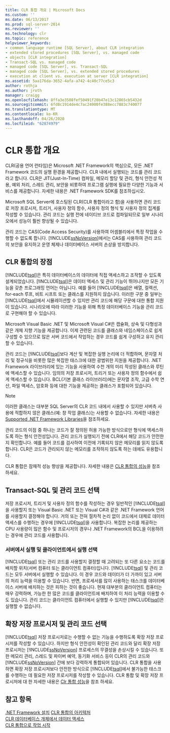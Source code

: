 ```yaml
---
title: CLR 통합 개요 | Microsoft Docs
ms.custom: ''
ms.date: 06/13/2017
ms.prod: sql-server-2014
ms.reviewer: ''
ms.technology: clr
ms.topic: reference
helpviewer_keywords:
- common language runtime [SQL Server], about CLR integration
- extended stored procedures [SQL Server], vs. managed code
- objects [CLR integration]
- Transact-SQL vs. managed code
- managed code [SQL Server], vs. Transact-SQL
- managed code [SQL Server], vs. extended stored procedures
- execution at client vs. execution at server [CLR integration]
ms.assetid: 5aa176da-3652-4afa-a742-4c40c77ce5c3
author: rothja
ms.author: jroth
manager: craigg
ms.openlocfilehash: 8ffa3e3508fef50491f20b47e13c12865cb5432d
ms.sourcegitcommit: 6fd8c1914de4c7ac24900fe388ecc7883c740077
ms.translationtype: MT
ms.contentlocale: ko-KR
ms.lasthandoff: 04/26/2020
ms.locfileid: "62874979"
---
```

# <a name="overview-of-clr-integration"></a>CLR 통합 개요
  CLR(공용 언어 런타임)은 Microsoft .NET Framework의 핵심으로, 모든 .NET Framework 코드의 실행 환경을 제공합니다. CLR 내에서 실행되는 코드를 관리 코드라고 합니다. CLR은 JIT(Just-In-Time) 컴파일, 메모리 할당 및 관리, 형식 안전성 적용, 예외 처리, 스레드 관리, 보안을 비롯하여 프로그램 실행에 필요한 다양한 기능과 서비스를 제공합니다.  자세한 내용은 .NET Framework SDK를 참조하십시오.  
  
 Microsoft SQL Server에 호스팅된 CLR(CLR 통합이라고 함)을 사용하면 관리 코드로 저장 프로시저, 트리거, 사용자 정의 함수, 사용자 정의 형식 및 사용자 정의 집계를 작성할 수 있습니다. 관리 코드는 실행 전에 네이티브 코드로 컴파일되므로 일부 시나리오에서 성능이 훨씬 향상될 수 있습니다.  
  
 관리 코드는 CAS(Code Access Security)를 사용하여 어셈블리에서 특정 작업을 수행할 수 없도록 합니다. [!INCLUDE[ssNoVersion](../../../includes/ssnoversion-md.md)]에서는 CAS를 사용하여 관리 코드의 보안을 유지하고 운영 체제나 데이터베이스 서버의 손상을 방지합니다.  
  
## <a name="advantages-of-clr-integration"></a>CLR 통합의 장점  
 [!INCLUDE[tsql](../../../includes/tsql-md.md)]은 특히 데이터베이스의 데이터에 직접 액세스하고 조작할 수 있도록 설계되었습니다. [!INCLUDE[tsql](../../../includes/tsql-md.md)]은 데이터 액세스 및 관리 기능이 뛰어나지만 모든 기능을 갖춘 프로그래밍 언어는 아닙니다. 예를 들어 [!INCLUDE[tsql](../../../includes/tsql-md.md)]은 배열, 컬렉션, for-each 루프, 비트 시프트 또는 클래스를 지원하지 않습니다. 이러한 구문 중 일부는 [!INCLUDE[tsql](../../../includes/tsql-md.md)]에서 시뮬레이션할 수 있지만 관리 코드에 해당 구문에 대한 통합 지원이 있습니다. 시나리오에 따라 이러한 기능을 위해 특정 데이터베이스 기능을 관리 코드로 구현해야 할 수 있습니다.  
  
 Microsoft Visual Basic .NET 및 Microsoft Visual C#은 캡슐화, 상속 및 다형성과 같은 개체 지향 기능을 제공합니다. 이제 관련된 코드를 클래스와 네임스페이스로 쉽게 구성할 수 있으므로 많은 서버 코드에서 작업하는 경우 코드를 쉽게 구성하고 유지 관리할 수 있습니다.  
  
 관리 코드는 [!INCLUDE[tsql](../../../includes/tsql-md.md)]보다 계산 및 복잡한 실행 논리에 더 적합하며, 문자열 처리 및 정규식을 비롯한 많은 복잡한 태스크에 대한 광범위한 지원을 제공합니다. .NET Framework 라이브러리에 있는 기능을 사용하여 수천 개의 미리 작성된 클래스와 루틴에 액세스할 수 있습니다. 임의의 저장 프로시저, 트리거 또는 사용자 정의 함수에서 쉽게 액세스할 수 있습니다. BCL(기본 클래스 라이브러리)에는 문자열 조작, 고급 수학 연산, 파일 액세스, 암호화 등에 대한 기능을 제공하는 클래스가 포함되어 있습니다.  
  
> [!NOTE]  
>  이러한 클래스는 대부분 SQL Server의 CLR 코드 내에서 사용할 수 있지만 서버측 사용에 적합하지 않은 클래스(예: 창 작업 클래스)는 사용할 수 없습니다. 자세한 내용은 [Supported .NET Framework Libraries](database-objects/supported-net-framework-libraries.md)을 참조하세요.  
  
 관리 코드의 이점 중 하나는 코드가 잘 정의된 허용 가능한 방식으로만 형식에 액세스하도록 하는 형식 안전성입니다. 관리 코드가 실행되기 전에 CLR에서 해당 코드가 안전한지 확인합니다. 예를 들어 코드를 검사하여 이전에 기록되지 않은 메모리를 읽지 않도록 합니다. CLR은 코드가 관리되지 않는 메모리를 조작하지 않도록 하는 데에도 유용합니다.  
  
 CLR 통합은 잠재적 성능 향상을 제공합니다. 자세한 내용은 [CLR 통합의 성능](clr-integration-architecture-performance.md)을 참조 하세요.  
  
## <a name="choosing-between-transact-sql-and-managed-code"></a>Transact-SQL 및 관리 코드 선택  
 저장 프로시저, 트리거 및 사용자 정의 함수를 작성하는 경우 일반적인 [!INCLUDE[tsql](../../../includes/tsql-md.md)]을 사용할지 또는 Visual Basic .NET 또는 Visual C#과 같은 .NET Framework 언어를 사용할지 결정해야 합니다. 거의 또는 전혀 절차적 논리 없이 코드에서 대체로 데이터 액세스를 수행하는 경우에 [!INCLUDE[tsql](../../../includes/tsql-md.md)]을 사용합니다. 복잡한 논리를 제공하는 CPU 사용량이 많은 함수 및 프로시저의 경우나 .NET Framework의 BCL을 이용하려는 경우에 관리 코드를 사용합니다.  
  
### <a name="choosing-between-execution-in-the-server-and-execution-in-the-client"></a>서버에서 실행 및 클라이언트에서 실행 선택  
 [!INCLUDE[tsql](../../../includes/tsql-md.md)] 또는 관리 코드를 사용할지 결정할 때 고려되는 또 다른 요소는 코드를 배치할 위치(서버 컴퓨터 또는 클라이언트 컴퓨터)입니다. [!INCLUDE[tsql](../../../includes/tsql-md.md)] 및 관리 코드는 모두 서버에서 실행할 수 있습니다. 이 경우 코드와 데이터가 더 가까이 있고 서버의 처리 능력을 이용할 수 있습니다. 반면, 프로세서를 많이 사용하는 태스크를 데이터베이스 서버에 배치하는 것은 피하는 것이 좋습니다. 현재 대부분의 클라이언트 컴퓨터는 매우 강력하며, 가능한 한 많은 코드를 클라이언트에 배치하여 이 처리 능력을 이용할 수도 있습니다. 관리 코드는 클라이언트 컴퓨터에서 실행할 수 있지만 [!INCLUDE[tsql](../../../includes/tsql-md.md)]은 실행할 수 없습니다.  
  
## <a name="choosing-between-extended-stored-procedures-and-managed-code"></a>확장 저장 프로시저 및 관리 코드 선택  
 [!INCLUDE[tsql](../../../includes/tsql-md.md)] 저장 프로시저로는 수행할 수 없는 기능을 수행하도록 확장 저장 프로시저를 작성할 수 있습니다. 하지만 형식 안전성이 확인된 관리 코드와 달리 확장 저장 프로시저는 [!INCLUDE[ssNoVersion](../../../includes/ssnoversion-md.md)] 프로세스의 무결성을 손상시킬 수 있습니다. 또한 메모리 관리, 스레드 및 파이버 예약, 동기화 서비스 등이 CLR의 관리 코드와 [!INCLUDE[ssNoVersion](../../../includes/ssnoversion-md.md)] 간에 보다 강력하게 통합되어 있습니다. CLR 통합을 사용하면 확장 저장 프로시저보다 안전한 방식으로 [!INCLUDE[tsql](../../../includes/tsql-md.md)]에서 불가능한 태스크를 수행하는 데 필요한 저장 프로시저를 작성할 수 있습니다. CLR 통합 및 확장 저장 프로시저에 대 한 자세한 내용은 [Clr 통합 성능](clr-integration-architecture-performance.md)을 참조 하세요.  
  
## <a name="see-also"></a>참고 항목  
 [.NET Framework 설치](https://technet.microsoft.com/library/ms166014\(v=SQL.105\).aspx)   
 [CLR 통합의 아키텍처](../../database-engine/dev-guide/architecture-of-clr-integration.md)   
 [CLR 데이터베이스 개체에서 데이터 액세스](data-access/data-access-from-clr-database-objects.md)   
 [CLR 통합으로 작업 시작](database-objects/getting-started-with-clr-integration.md)  
  
  
